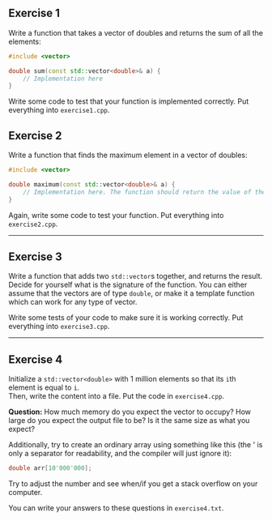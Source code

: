## Exercise 1

Write a function that takes a vector of doubles and returns the sum of all the elements:

```cpp
#include <vector>

double sum(const std::vector<double>& a) {
    // Implementation here
}
```

Write some code to test that your function is implemented correctly. Put everything into `exercise1.cpp`.

        
## Exercise 2

Write a function that finds the maximum element in a vector of doubles:

```cpp
#include <vector>

double maximum(const std::vector<double>& a) {
    // Implementation here. The function should return the value of the maximum element
}
```

Again, write some code to test your function. Put everything into `exercise2.cpp`.

---

## Exercise 3

Write a function that adds two `std::vector`s together, and returns the result. Decide for yourself what is the signature of the function. You can either assume that the vectors are of type `double`, or make it a template function which can work for any type of vector.

Write some tests of your code to make sure it is working correctly. Put everything into `exercise3.cpp`.

---

## Exercise 4

Initialize a `std::vector<double>` with 1 million elements so that its `i`th element is equal to `i`.  
Then, write the content into a file. Put the code in `exercise4.cpp`.

**Question:** How much memory do you expect the vector to occupy? How large do you expect the output file to be? Is it the same size as what you expect?

Additionally, try to create an ordinary array using something like this (the ' is only a separator for readability, and the compiler will just ignore it):

```cpp
double arr[10'000'000];
```

Try to adjust the number and see when/if you get a stack overflow on your computer.

You can write your answers to these questions in `exercise4.txt`.
